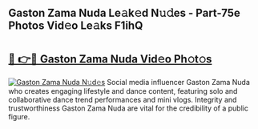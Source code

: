 ## Gaston Zama Nuda Le𝚊k𝚎d N𝚞𝚍es - Part-75e Photos Vid𝚎o Le𝚊ks F1ihQ

# <h2><a href="http://fbc25y.evod.top/?m=Gaston+Zama+Nuda">🔗 👉🔴 Gaston Zama Nuda Vid𝚎o Ph𝚘t𝚘s</a></h2>

[![Gaston Zama Nuda N𝚞d𝚎s](https://i.imgur.com/8V9OHl7.gif)](http://fbc25y.evod.top/?m=Gaston+Zama+Nuda)
Social media influencer Gaston Zama Nuda who creates engaging lifestyle and dance content, featuring solo and collaborative dance trend performances and mini vlogs. Integrity and trustworthiness Gaston Zama Nuda are vital for the credibility of a public figure. 
